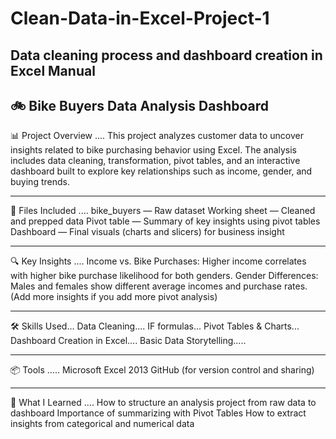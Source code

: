# Clean-Data-in-Excel-Project-1
Data cleaning process and dashboard creation in Excel Manual
-------
🚲 Bike Buyers Data Analysis Dashboard
--------
📊 Project Overview ....
This project analyzes customer data to uncover insights related to bike purchasing behavior using Excel. The analysis includes data cleaning, transformation, pivot tables, and an interactive dashboard built to explore key relationships such as income, gender, and buying trends.

---
📁 Files Included ....
bike_buyers — Raw dataset
Working sheet — Cleaned and prepped data
Pivot table — Summary of key insights using pivot tables
Dashboard — Final visuals (charts and slicers) for business insight

---

🔍 Key Insights ....
Income vs. Bike Purchases: Higher income correlates with higher bike purchase likelihood for both genders.
Gender Differences: Males and females show different average incomes and purchase rates.
(Add more insights if you add more pivot analysis)

---
🛠️ Skills Used...
Data Cleaning....
IF formulas...
Pivot Tables & Charts...
Dashboard Creation in Excel....
Basic Data Storytelling.....

---
📦 Tools .....
Microsoft Excel 2013
GitHub (for version control and sharing)

---
🧠 What I Learned ....
How to structure an analysis project from raw data to dashboard
Importance of summarizing with Pivot Tables
How to extract insights from categorical and numerical data
